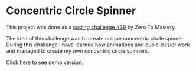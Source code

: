 # Concentric Circle Spinner

This project was done as a [coding challenge #39](https://github.com/zero-to-mastery/coding_challenge-39) by Zero To Mastery.

The idea of this challenge was to create unique concentric circle spinner. During this challenge I have learned how animations and cubic-bezier work and managed to create my own concentric circle spinners.

Click [here](https://agathanelle.github.io/Concentric-Circle-Spinner/) to see demo version.
